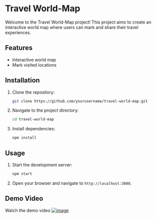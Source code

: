 # Travel World-Map

Welcome to the Travel World-Map project! This project aims to create an interactive world map where users can mark and share their travel experiences.

## Features

- Interactive world map
- Mark visited locations

## Installation

1. Clone the repository:
    ```bash
    git clone https://github.com/yourusername/travel-world-map.git
    ```
2. Navigate to the project directory:
    ```bash
    cd travel-world-map
    ```
3. Install dependencies:
    ```bash
    npm install
    ```

## Usage

1. Start the development server:
    ```bash
    npm start
    ```
2. Open your browser and navigate to `http://localhost:3000`.


## Demo Video

Watch the demo video [![image](https://github.com/user-attachments/assets/1b0f9a4d-645a-401d-b00c-55596d019eec)](https://youtu.be/pPUxS6VTESs)

